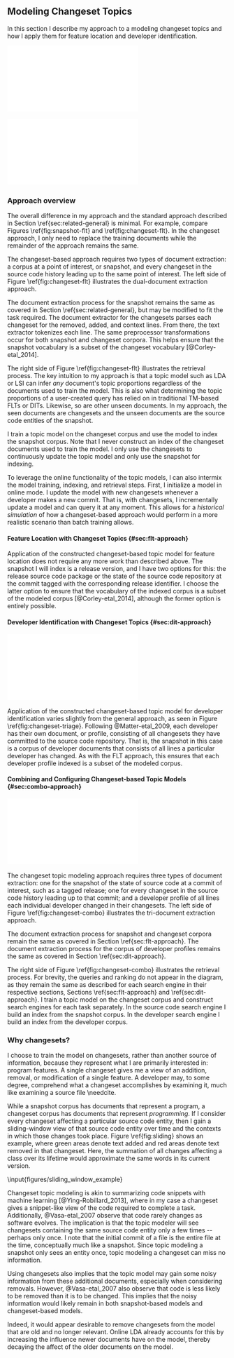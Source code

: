 ## Modeling Changeset Topics

In this section I describe my approach to a modeling changeset topics and how
I apply them for feature location and developer identification.

![Constructing a search engine with snapshots\label{fig:snapshot-flt}](figures/snapshot-flt.pdf)

![Constructing a search engine from changesets\label{fig:changeset-flt}](figures/changeset-flt.pdf)

### Approach overview

The overall difference in my approach and the standard approach
described in Section \ref{sec:related-general} is minimal.  For example,
compare Figures \ref{fig:snapshot-flt} and \ref{fig:changeset-flt}.  In the
changeset approach, I only need to replace the training documents while the
remainder of the approach remains the same.

The changeset-based approach requires two types of document extraction: a
corpus at a point of interest, or snapshot, and every changeset in the source
code history leading up to the same point of interest.  The left side of Figure
\ref{fig:changeset-flt} illustrates the dual-document extraction approach.

The document extraction process for the snapshot remains the same as covered in
Section \ref{sec:related-general}, but may be modified to fit the task
required.  The document extractor for the changesets parses each changeset for
the removed, added, and context lines.  From there, the text extractor
tokenizes each line.  The same preprocessor transformations occur for both
snapshot and changeset corpora.  This helps ensure that the snapshot vocabulary
is a subset of the changeset vocabulary [@Corley-etal_2014].

The right side of Figure \ref{fig:changeset-flt} illustrates the retrieval
process.  The key intuition to my approach is that a topic model such as LDA
or LSI can infer *any* document's topic proportions regardless of the documents
used to train the model.  This is also what determining the topic proportions
of a user-created query has relied on in traditional TM-based FLTs or DITs.
Likewise, so are other unseen documents.  In my approach, the seen documents
are changesets and the unseen documents are the source code entities of the
snapshot.

I train a topic model on the changeset corpus and use the model to
index the snapshot corpus.  Note that I never construct an index of the
changeset documents used to train the model.  I only use the changesets to
continuously update the topic model and only use the snapshot for indexing.

To leverage the online functionality of the topic models, I can also intermix
the model training, indexing, and retrieval steps.  First, I initialize a
model in online mode.  I update the model with new changesets whenever a
developer makes a new commit.  That is, with changesets, I incrementally
update a model and can query it at any moment.  This allows for a *historical
simulation* of how a changeset-based approach would perform in a more realistic
scenario than batch training allows.

#### Feature Location with Changeset Topics {#sec:flt-approach}

Application of the constructed changeset-based topic model for feature location
does not require any more work than described above.  The snapshot I will
index is a release version, and I have two options for this:  the release
source code package or the state of the source code repository at the commit
tagged with the corresponding release identifier.  I choose the latter option
to ensure that the vocabulary of the indexed corpus is a subset of the modeled
corpus [@Corley-etal_2014], although the former option is entirely possible.

#### Developer Identification with Changeset Topics {#sec:dit-approach}

![Developer identification using changesets\label{fig:changeset-triage}](figures/changeset-triage.pdf)

Application of the constructed changeset-based topic model for developer
identification varies slightly from the general approach, as seen in Figure
\ref{fig:changeset-triage}.  Following @Matter-etal_2009, each developer has
their own document, or profile, consisting of all changesets they have
committed to the source code repository.  That is, the snapshot in this case is
a corpus of developer documents that consists of all lines a particular
developer has changed.  As with the FLT approach, this ensures that each
developer profile indexed is a subset of the modeled corpus.

<!-- TODO better off in config section?
 There may be weighting
schemes to this [@Shokripour-etal_2013], such as only considering words which
they have added or removed, while ignoring context words, but I do not
investigate that at this time.
-->

#### Combining and Configuring Changeset-based Topic Models {#sec:combo-approach}

![Combining changeset-based feature location and developer identification
\label{fig:changeset-combo}](figures/changeset-combo.pdf)

The changeset topic modeling approach requires three types of document
extraction: one for the snapshot of the state of source code at a commit of
interest, such as a tagged release; one for every changeset in the source
code history leading up to that commit; and a developer profile of all lines
each individual developer changed in their changesets.  The left side of Figure
\ref{fig:changeset-combo} illustrates the tri-document extraction approach.

The document extraction process for snapshot and changeset corpora remain the
same as covered in Section \ref{sec:flt-approach}.  The document extraction
process for the corpus of developer profiles remains the same as covered in
Section \ref{sec:dit-approach}.

The right side of Figure \ref{fig:changeset-combo} illustrates the retrieval
process.  For brevity, the queries and ranking do not appear in the diagram, as
they remain the same as described for each search engine in their respective
sections, Sections \ref{sec:flt-approach} and \ref{sec:dit-approach}.  I train
a topic model on the changeset corpus and construct search engines for each
task separately.  In the source code search engine I build an index from the
snapshot corpus.  In the developer search engine I build an index from the
developer corpus.

### Why changesets?

I choose to train the model on changesets, rather than another source of
information, because they represent what I are primarily interested in:
program features.  A single changeset gives me a view of an addition, removal,
or modification of a single feature.  A developer may, to some degree,
comprehend what a changeset accomplishes by examining it, much like examining a
source file \needcite.

While a snapshot corpus has documents that represent a program, a changeset
corpus has documents that represent *programming*.  If I consider every
changeset affecting a particular source code entity, then I gain a
sliding-window view of that source code entity over time and the contexts in
which those changes took place.  Figure \ref{fig:sliding} shows an example,
where green areas denote text added and red areas denote text removed in that
changeset.  Here, the summation of all changes affecting a class over its
lifetime would approximate the same words in its current version.

\input{figures/sliding_window_example}

Changeset topic modeling is akin to summarizing code snippets with machine
learning [@Ying-Robillard_2013], where in my case a changeset gives a
snippet-like view of the code required to complete a task.  Additionally,
@Vasa-etal_2007 observe that code rarely changes as software evolves.  The
implication is that the topic modeler will see changesets containing the same
source code entity only a few times -- perhaps only once.  I note that the
initial commit of a file is the entire file at the time, conceptually much like
a snapshot.  Since topic modeling a snapshot only sees an entity once, topic
modeling a changeset can miss no information.

Using changesets also implies that the topic model may gain some noisy
information from these additional documents, especially when considering
removals.  However, @Vasa-etal_2007 also observe that code is less likely to be
removed than it is to be changed.  This implies that the noisy information
would likely remain in both snapshot-based models and changeset-based models.

Indeed, it would appear desirable to remove changesets from the model that are
old and no longer relevant.  Online LDA already accounts for this by increasing
the influence newer documents have on the model, thereby decaying the affect of
the older documents on the model.

